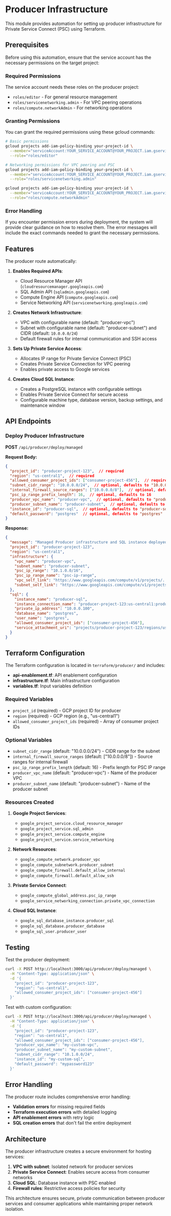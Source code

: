 # Producer Infrastructure

This module provides automation for setting up producer infrastructure for Private Service Connect (PSC) using Terraform.

## Prerequisites

Before using this automation, ensure that the service account has the necessary permissions on the target project:

### Required Permissions

The service account needs these roles on the producer project:
- `roles/editor` - For general resource management
- `roles/servicenetworking.admin` - For VPC peering operations
- `roles/compute.networkAdmin` - For networking operations

### Granting Permissions

You can grant the required permissions using these gcloud commands:

```bash
# Basic permissions
gcloud projects add-iam-policy-binding your-project-id \
  --member="serviceAccount:YOUR_SERVICE_ACCOUNT@YOUR_PROJECT.iam.gserviceaccount.com" \
  --role="roles/editor"

# Networking permissions for VPC peering and PSC
gcloud projects add-iam-policy-binding your-project-id \
  --member="serviceAccount:YOUR_SERVICE_ACCOUNT@YOUR_PROJECT.iam.gserviceaccount.com" \
  --role="roles/servicenetworking.admin"

gcloud projects add-iam-policy-binding your-project-id \
  --member="serviceAccount:YOUR_SERVICE_ACCOUNT@YOUR_PROJECT.iam.gserviceaccount.com" \
  --role="roles/compute.networkAdmin"
```

### Error Handling

If you encounter permission errors during deployment, the system will provide clear guidance on how to resolve them. The error messages will include the exact commands needed to grant the necessary permissions.

## Features

The producer route automatically:

1. **Enables Required APIs**:
   - Cloud Resource Manager API (`cloudresourcemanager.googleapis.com`)
   - SQL Admin API (`sqladmin.googleapis.com`)
   - Compute Engine API (`compute.googleapis.com`)
   - Service Networking API (`servicenetworking.googleapis.com`)

2. **Creates Network Infrastructure**:
   - VPC with configurable name (default: "producer-vpc")
   - Subnet with configurable name (default: "producer-subnet") and CIDR (default: `10.0.0.0/24`)
   - Default firewall rules for internal communication and SSH access

3. **Sets Up Private Service Access**:
   - Allocates IP range for Private Service Connect (PSC)
   - Creates Private Service Connection for VPC peering
   - Enables private access to Google services

4. **Creates Cloud SQL Instance**:
   - Creates a PostgreSQL instance with configurable settings
   - Enables Private Service Connect for secure access
   - Configurable machine type, database version, backup settings, and maintenance window

## API Endpoints

### Deploy Producer Infrastructure

**POST** `/api/producer/deploy/managed`

**Request Body:**
```json
{
  "project_id": "producer-project-123",  // required
  "region": "us-central1",  // required
  "allowed_consumer_project_ids": ["consumer-project-456"],  // required
  "subnet_cidr_range": "10.0.0.0/24",  // optional, defaults to "10.0.0.0/24"
  "internal_firewall_source_ranges": ["10.0.0.0/8"],  // optional, defaults to ["10.0.0.0/8"]
  "psc_ip_range_prefix_length": 16,  // optional, defaults to 16
  "producer_vpc_name": "producer-vpc",  // optional, defaults to "producer-vpc"
  "producer_subnet_name": "producer-subnet",  // optional, defaults to "producer-subnet"
  "instance_id": "producer-sql",  // optional, defaults to "producer-sql"
  "default_password": "postgres"  // optional, defaults to "postgres"
}
```

**Response:**
```json
{
  "message": "Managed Producer infrastructure and SQL instance deployed successfully",
  "project_id": "producer-project-123",
  "region": "us-central1",
  "infrastructure": {
    "vpc_name": "producer-vpc",
    "subnet_name": "producer-subnet",
    "psc_ip_range": "10.1.0.0/16",
    "psc_ip_range_name": "psc-ip-range",
    "vpc_self_link": "https://www.googleapis.com/compute/v1/projects/...",
    "subnet_self_link": "https://www.googleapis.com/compute/v1/projects/..."
  },
  "sql": {
    "instance_name": "producer-sql",
    "instance_connection_name": "producer-project-123:us-central1:producer-sql",
    "private_ip_address": "10.0.0.100",
    "database_name": "postgres",
    "user_name": "postgres",
    "allowed_consumer_project_ids": ["consumer-project-456"],
    "service_attachment_uri": "projects/producer-project-123/regions/us-central1/serviceAttachments/producer-sql-psc"
  }
}
```

## Terraform Configuration

The Terraform configuration is located in `terraform/producer/` and includes:

- **api-enablement.tf**: API enablement configuration
- **infrastructure.tf**: Main infrastructure configuration
- **variables.tf**: Input variables definition

### Required Variables

- `project_id` (required) - GCP project ID for producer
- `region` (required) - GCP region (e.g., "us-central1")
- `allowed_consumer_project_ids` (required) - Array of consumer project IDs

### Optional Variables

- `subnet_cidr_range` (default: "10.0.0.0/24") - CIDR range for the subnet
- `internal_firewall_source_ranges` (default: ["10.0.0.0/8"]) - Source ranges for internal firewall
- `psc_ip_range_prefix_length` (default: 16) - Prefix length for PSC IP range
- `producer_vpc_name` (default: "producer-vpc") - Name of the producer VPC
- `producer_subnet_name` (default: "producer-subnet") - Name of the producer subnet

### Resources Created

1. **Google Project Services**:
   - `google_project_service.cloud_resource_manager`
   - `google_project_service.sql_admin`
   - `google_project_service.compute_engine`
   - `google_project_service.service_networking`

2. **Network Resources**:
   - `google_compute_network.producer_vpc`
   - `google_compute_subnetwork.producer_subnet`
   - `google_compute_firewall.default_allow_internal`
   - `google_compute_firewall.default_allow_ssh`

3. **Private Service Connect**:
   - `google_compute_global_address.psc_ip_range`
   - `google_service_networking_connection.private_vpc_connection`

4. **Cloud SQL Instance**:
   - `google_sql_database_instance.producer_sql`
   - `google_sql_database.producer_database`
   - `google_sql_user.producer_user`

## Testing

Test the producer deployment:

```bash
curl -X POST http://localhost:3000/api/producer/deploy/managed \
  -H "Content-Type: application/json" \
  -d '{
    "project_id": "producer-project-123",
    "region": "us-central1",
    "allowed_consumer_project_ids": ["consumer-project-456"]
  }'
```

Test with custom configuration:

```bash
curl -X POST http://localhost:3000/api/producer/deploy/managed \
  -H "Content-Type: application/json" \
  -d '{
    "project_id": "producer-project-123",
    "region": "us-central1",
    "allowed_consumer_project_ids": ["consumer-project-456"],
    "producer_vpc_name": "my-custom-vpc",
    "producer_subnet_name": "my-custom-subnet",
    "subnet_cidr_range": "10.1.0.0/24",
    "instance_id": "my-custom-sql",
    "default_password": "mypassword123"
  }'
```

## Error Handling

The producer route includes comprehensive error handling:

- **Validation errors** for missing required fields
- **Terraform execution errors** with detailed logging
- **API enablement errors** with retry logic
- **SQL creation errors** that don't fail the entire deployment

## Architecture

The producer infrastructure creates a secure environment for hosting services:

1. **VPC with subnet**: Isolated network for producer services
2. **Private Service Connect**: Enables secure access from consumer networks
3. **Cloud SQL**: Database instance with PSC enabled
4. **Firewall rules**: Restrictive access policies for security

This architecture ensures secure, private communication between producer services and consumer applications while maintaining proper network isolation.